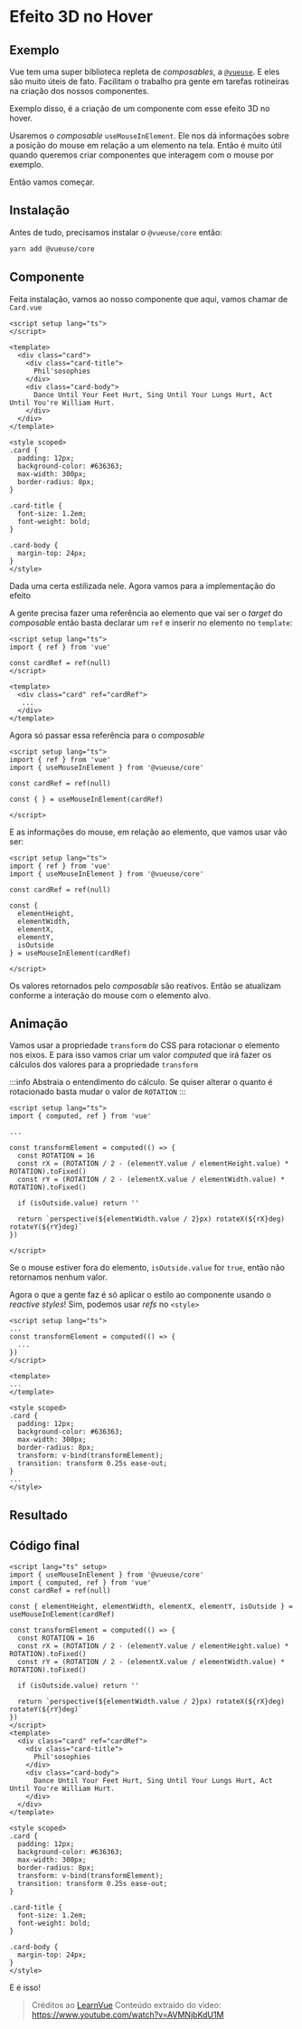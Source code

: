 <script setup lang="ts">
import Hover3D from '../../../components/Hover3D.vue';
</script>

# Efeito 3D no Hover

## Exemplo

<Hover3D style="margin: 10px;" />

Vue tem uma super biblioteca repleta de _composables_, a [`@vueuse`](https://vueuse.org/). E eles são muito úteis de fato. Facilitam o trabalho pra gente em tarefas rotineiras na criação dos nossos componentes.

Exemplo disso, é a criação de um componente com esse efeito 3D no hover.

Usaremos o _composable_ `useMouseInElement`. Ele nos dá informações sobre a posição do mouse em relação a um elemento na tela. Então é muito útil quando queremos criar componentes que interagem com o mouse por exemplo.

Então vamos começar.

## Instalação

Antes de tudo, precisamos instalar o `@vueuse/core` então:

```bash
yarn add @vueuse/core
```

## Componente

Feita instalação, vamos ao nosso componente que aqui, vamos chamar de `Card.vue`

```vue
<script setup lang="ts">
</script>

<template>
  <div class="card">
    <div class="card-title">
      Phil'sosophies
    </div>
    <div class="card-body">
      Dance Until Your Feet Hurt, Sing Until Your Lungs Hurt, Act Until You're William Hurt.
    </div>
  </div>
</template>

<style scoped>
.card {
  padding: 12px;
  background-color: #636363;
  max-width: 300px;
  border-radius: 8px;
}

.card-title {
  font-size: 1.2em;
  font-weight: bold;
}

.card-body {
  margin-top: 24px;
}
</style>
```

Dada uma certa estilizada nele. Agora vamos para a implementação do efeito

A gente precisa fazer uma referência ao elemento que vai ser o _target_ do _composable_ então basta declarar um `ref` e inserir no elemento no `template`:

```vue{4,8}
<script setup lang="ts">
import { ref } from 'vue'

const cardRef = ref(null)
</script>

<template>
  <div class="card" ref="cardRef">
   ...
  </div>
</template>
```

Agora só passar essa referência para o _composable_

```vue{3,7}
<script setup lang="ts">
import { ref } from 'vue'
import { useMouseInElement } from '@vueuse/core'

const cardRef = ref(null)

const { } = useMouseInElement(cardRef)

</script>
```

E as informações do mouse, em relação ao elemento, que vamos usar vão ser:

```vue{8-12}
<script setup lang="ts">
import { ref } from 'vue'
import { useMouseInElement } from '@vueuse/core'

const cardRef = ref(null)

const {
  elementHeight,
  elementWidth,
  elementX,
  elementY,
  isOutside
} = useMouseInElement(cardRef)

</script>
```

Os valores retornados pelo _composable_ são reativos. Então se atualizam conforme a interação do mouse com o elemento alvo.

## Animação

Vamos usar a propriedade `transform` do CSS para rotacionar o elemento nos eixos. E para isso vamos criar um valor _computed_ que irá fazer os cálculos dos valores para a propriedade `transform`

:::info
Abstraia o entendimento do cálculo. Se quiser alterar o quanto é rotacionado basta mudar o valor de `ROTATION`
:::

```vue{6-14}
<script setup lang="ts">
import { computed, ref } from 'vue'

...

const transformElement = computed(() => {
  const ROTATION = 16
  const rX = (ROTATION / 2 - (elementY.value / elementHeight.value) * ROTATION).toFixed()
  const rY = (ROTATION / 2 - (elementX.value / elementWidth.value) * ROTATION).toFixed()

  if (isOutside.value) return ''

  return `perspective(${elementWidth.value / 2}px) rotateX(${rX}deg) rotateY(${rY}deg)`
})

</script>
```

Se o mouse estiver fora do elemento, `isOutside.value` for `true`, então não retornamos nenhum valor.

Agora o que a gente faz é só aplicar o estilo ao componente usando o _reactive styles_! Sim, podemos usar _refs_ no `<style>`

```vue{3,18-19}
<script setup lang="ts">
...
const transformElement = computed(() => {
  ...
})
</script>

<template>
...
</template>

<style scoped>
.card {
  padding: 12px;
  background-color: #636363;
  max-width: 300px;
  border-radius: 8px;
  transform: v-bind(transformElement);
  transition: transform 0.25s ease-out;
}
...
</style>
```

## Resultado

<Hover3D />

## Código final

```vue
<script lang="ts" setup>
import { useMouseInElement } from '@vueuse/core'
import { computed, ref } from 'vue'
const cardRef = ref(null)

const { elementHeight, elementWidth, elementX, elementY, isOutside } = useMouseInElement(cardRef)

const transformElement = computed(() => {
  const ROTATION = 16
  const rX = (ROTATION / 2 - (elementY.value / elementHeight.value) * ROTATION).toFixed()
  const rY = (ROTATION / 2 - (elementX.value / elementWidth.value) * ROTATION).toFixed()

  if (isOutside.value) return ''

  return `perspective(${elementWidth.value / 2}px) rotateX(${rX}deg) rotateY(${rY}deg)`
})
</script>
<template>
  <div class="card" ref="cardRef">
    <div class="card-title">
      Phil'sosophies
    </div>
    <div class="card-body">
      Dance Until Your Feet Hurt, Sing Until Your Lungs Hurt, Act Until You're William Hurt.
    </div>
  </div>
</template>

<style scoped>
.card {
  padding: 12px;
  background-color: #636363;
  max-width: 300px;
  border-radius: 8px;
  transform: v-bind(transformElement);
  transition: transform 0.25s ease-out;
}

.card-title {
  font-size: 1.2em;
  font-weight: bold;
}

.card-body {
  margin-top: 24px;
}
</style>
```

E é isso!

> Créditos ao [LearnVue](https://learnvue.co/)
> Conteúdo extraído do vídeo: https://www.youtube.com/watch?v=AVMNjbKdU1M